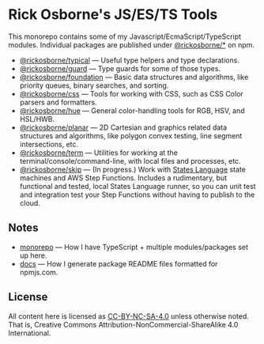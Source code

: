 # Rick Osborne's JS/ES/TS Tools

This monorepo contains some of my Javascript/EcmaScript/TypeScript modules.
Individual packages are published under [@rickosborne/*](https://www.npmjs.com/~rickosborne) on npm.

* [@rickosborne/typical](https://www.npmjs.com/package/@rickosborne/typical) — Useful type helpers and type declarations.
* [@rickosborne/guard](https://www.npmjs.com/package/@rickosborne/guard) — Type guards for some of those types.
* [@rickosborne/foundation](https://www.npmjs.com/package/@rickosborne/foundation) — Basic data structures and algorithms, like priority queues, binary searches, and sorting.
* [@rickosborne/css](https://www.npmjs.com/package/@rickosborne/css) — Tools for working with CSS, such as CSS Color parsers and formatters.
* [@rickosborne/hue](https://www.npmjs.com/package/@rickosborne/hue) — General color-handling tools for RGB, HSV, and HSL/HWB.
* [@rickosborne/planar](https://www.npmjs.com/package/@rickosborne/planar) — 2D Cartesian and graphics related data structures and algorithms, like polygon convex testing, line segment intersections, etc.
* [@rickosborne/term](https://www.npmjs.com/package/@rickosborne/term) — Utilities for working at the terminal/console/command-line, with local files and processes, etc.
* [@rickosborne/skip](./src/packages/skip/README.md) — (In progress.)  Work with [States Language](https://states-language.net/#map-state-failure-tolerance) state machines and AWS Step Functions.
  Includes a rudimentary, but functional and tested, local States Language runner, so you can unit test and integration test your Step Functions without having to publish to the cloud.

## Notes

* [monorepo](./notes/monorepo.md) — How I have TypeScript + multiple modules/packages set up here.
* [docs](./notes/docs.md) — How I generate package README files formatted for npmjs.com.

## License

All content here is licensed as [CC-BY-NC-SA-4.0] unless otherwise noted.
That is, Creative Commons Attribution-NonCommercial-ShareAlike 4.0 International.

[CC-BY-NC-SA-4.0]: https://creativecommons.org/licenses/by-nc-sa/4.0/
